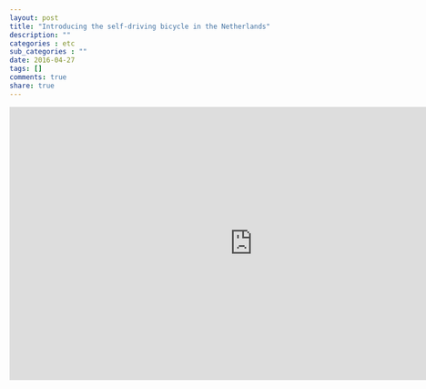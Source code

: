 ```yaml
---
layout: post
title: "Introducing the self-driving bicycle in the Netherlands"
description: ""
categories : etc
sub_categories : ""
date: 2016-04-27
tags: []
comments: true
share: true
---
```



<iframe width="853" height="480" src="https://www.youtube.com/embed/LSZPNwZex9s" frameborder="0" allowfullscreen=""></iframe>